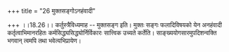 +++
title = "26 मुक्तसङ्गोऽनहंवादी"

+++
।।18.26।। कर्तुस्त्रैविध्यमाह -- मुक्तसङ्ग इति। मुक्तः सङ्गः फलादिविषयको
येन अनहंवादी कर्तृत्वाभिमानरहितः कर्मसिद्ध्यसिद्ध्योर्निर्विकारः
सात्त्विक उच्यते कर्तेति। साङ्ख्ययोगसारमुपदिशन्वक्ति भगवान् त्वमपि तथा
भवेत्यभिप्रायेण।
